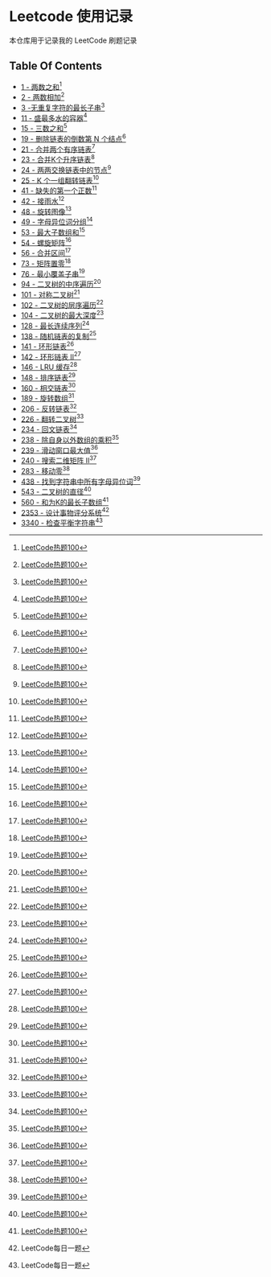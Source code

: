 # Leetcode 使用记录

本仓库用于记录我的 LeetCode 刷题记录

## Table Of Contents

- [1 - 两数之和](ans/1.cpp)[^1]
- [2 - 两数相加](ans/2.cpp)[^1]
- [3 -无重复字符的最长子串](ans/3.cpp)[^1]
- [11 - 盛最多水的容器](ans/11.cpp)[^1]
- [15 - 三数之和](ans/15.cpp)[^1]
- [19 - 删除链表的倒数第 N 个结点](ans/19.cpp)[^1]
- [21 - 合并两个有序链表](ans/21.cpp)[^1]
- [23 - 合并K个升序链表](ans/23.cpp)[^1]
- [24 - 两两交换链表中的节点](ans/24.cpp)[^1]
- [25 - K 个一组翻转链表](ans/25.cpp)[^1]
- [41 - 缺失的第一个正数](ans/41.cpp)[^1]
- [42 - 接雨水](ans/42.cpp)[^1]
- [48 - 旋转图像](ans/48.cpp)[^1]
- [49 - 字母异位词分组](ans/49.cpp)[^1]
- [53 - 最大子数组和](ans/53.cpp)[^1]
- [54 - 螺旋矩阵](ans/54.cpp)[^1]
- [56 - 合并区间](ans/56.cpp)[^1]
- [73 - 矩阵置零](ans/73.cpp)[^1]
- [76 - 最小覆盖子串](ans/76.cpp)[^1]
- [94 - 二叉树的中序遍历](ans/94.cpp)[^1]
- [101 - 对称二叉树](ans/101.cpp)[^1]
- [102 - 二叉树的层序遍历](ans/102.cpp)[^1]
- [104 - 二叉树的最大深度](ans/104.cpp)[^1]
- [128 - 最长连续序列](ans/128.cpp)[^1]
- [138 - 随机链表的复制](ans/138.cpp)[^1]
- [141 - 环形链表](ans/141.cpp)[^1]
- [142 - 环形链表 II](ans/142.cpp)[^1]
- [146 - LRU 缓存](ans/146.cpp)[^1]
- [148 - 排序链表](ans/148.cpp)[^1]
- [160 - 相交链表](ans/160.cpp)[^1]
- [189 - 旋转数组](ans/189.cpp)[^1]
- [206 - 反转链表](ans/206.cpp)[^1]
- [226 - 翻转二叉树](ans/226.cpp)[^1]
- [234 - 回文链表](ans/234.cpp)[^1]
- [238 - 除自身以外数组的乘积](ans/238.cpp)[^1]
- [239 - 滑动窗口最大值](ans/239.cpp)[^1]
- [240 - 搜索二维矩阵 II](ans/240.cpp)[^1]
- [283 - 移动零](ans/283.cpp)[^1]
- [438 - 找到字符串中所有字母异位词](ans/438.cpp)[^1]
- [543 - 二叉树的直径](ans/543.cpp)[^1]
- [560 - 和为K的最长子数组](ans/560.cpp)[^1]
- [2353 - 设计事物评分系统](ans/2353.cpp)[^2]
- [3340 - 检查平衡字符串](ans/3340.cpp)[^2]

[^1]: [LeetCode热题100](https://leetcode.cn/studyplan/top-100-liked)
[^2]: LeetCode每日一题
